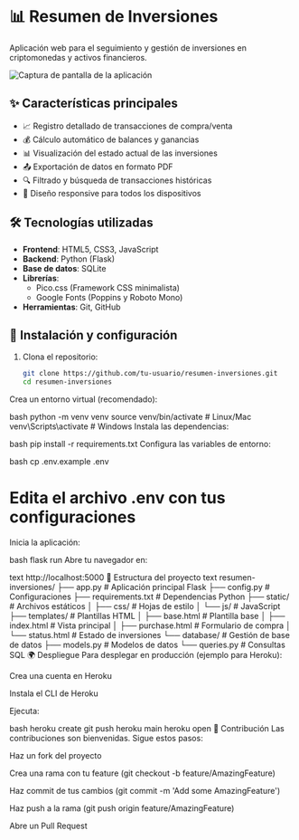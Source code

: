 # 📊 Resumen de Inversiones

Aplicación web para el seguimiento y gestión de inversiones en criptomonedas y activos financieros.

![Captura de pantalla de la aplicación](https://via.placeholder.com/800x500.png?text=Screenshot+Here) <!-- Reemplaza con una imagen real de tu proyecto -->

## ✨ Características principales

- 📈 Registro detallado de transacciones de compra/venta
- 💰 Cálculo automático de balances y ganancias
- 📊 Visualización del estado actual de las inversiones
- 📤 Exportación de datos en formato PDF
- 🔍 Filtrado y búsqueda de transacciones históricas
- 📱 Diseño responsive para todos los dispositivos

## 🛠 Tecnologías utilizadas

- **Frontend**: HTML5, CSS3, JavaScript
- **Backend**: Python (Flask)
- **Base de datos**: SQLite
- **Librerías**: 
  - Pico.css (Framework CSS minimalista)
  - Google Fonts (Poppins y Roboto Mono)
- **Herramientas**: Git, GitHub

## 🚀 Instalación y configuración

1. Clona el repositorio:
   ```bash
   git clone https://github.com/tu-usuario/resumen-inversiones.git
   cd resumen-inversiones
Crea un entorno virtual (recomendado):

bash
python -m venv venv
source venv/bin/activate  # Linux/Mac
venv\Scripts\activate     # Windows
Instala las dependencias:

bash
pip install -r requirements.txt
Configura las variables de entorno:

bash
cp .env.example .env
# Edita el archivo .env con tus configuraciones
Inicia la aplicación:

bash
flask run
Abre tu navegador en:

text
http://localhost:5000
📂 Estructura del proyecto
text
resumen-inversiones/
├── app.py                  # Aplicación principal Flask
├── config.py               # Configuraciones
├── requirements.txt        # Dependencias Python
├── static/                 # Archivos estáticos
│   ├── css/                # Hojas de estilo
│   └── js/                 # JavaScript
├── templates/              # Plantillas HTML
│   ├── base.html           # Plantilla base
│   ├── index.html          # Vista principal
│   ├── purchase.html       # Formulario de compra
│   └── status.html         # Estado de inversiones
└── database/               # Gestión de base de datos
    ├── models.py           # Modelos de datos
    └── queries.py          # Consultas SQL
🌍 Despliegue
Para desplegar en producción (ejemplo para Heroku):

Crea una cuenta en Heroku

Instala el CLI de Heroku

Ejecuta:

bash
heroku create
git push heroku main
heroku open
🤝 Contribución
Las contribuciones son bienvenidas. Sigue estos pasos:

Haz un fork del proyecto

Crea una rama con tu feature (git checkout -b feature/AmazingFeature)

Haz commit de tus cambios (git commit -m 'Add some AmazingFeature')

Haz push a la rama (git push origin feature/AmazingFeature)

Abre un Pull Request